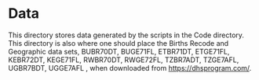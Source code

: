 # Data
This directory stores data generated by the scripts in the Code directory.
This directory is also where one should place the Births Recode and Geographic 
data sets,
BUBR70DT, BUGE71FL, ETBR71DT, ETGE71FL, KEBR72DT, KEGE71FL, RWBR70DT, RWGE72FL, 
TZBR7ADT, TZGE7AFL, UGBR7BDT, UGGE7AFL , when downloaded from
https://dhsprogram.com/.